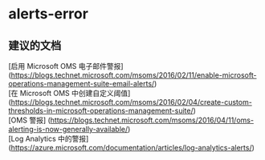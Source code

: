 
<properties
    pageTitle="alerts-error"
    description="与警报错误相关的问题"
    service="microsoft.operationalinsights"
    resource="operationalinsightsaccounts"
    authors="adoylemsft"
    displayorder=""
    selfHelpType="generic"
    supportTopicIds="32536532"
    resourceTags=""
    productPesIds="15725"
    cloudEnvironments="public, Blackforest, Fairfax"
/>


# alerts-error


## **建议的文档**
[启用 Microsoft OMS 电子邮件警报] (https://blogs.technet.microsoft.com/msoms/2016/02/11/enable-microsoft-operations-management-suite-email-alerts/) <br>
[在 Microsoft OMS 中创建自定义阈值] (https://blogs.technet.microsoft.com/msoms/2016/02/04/create-custom-thresholds-in-microsoft-operations-management-suite/) <br>
[OMS 警报] (https://blogs.technet.microsoft.com/msoms/2016/04/11/oms-alerting-is-now-generally-available/) <br>
[Log Analytics 中的警报] (https://azure.microsoft.com/documentation/articles/log-analytics-alerts/)


<!--HONumber=Oct16_HO3-->



